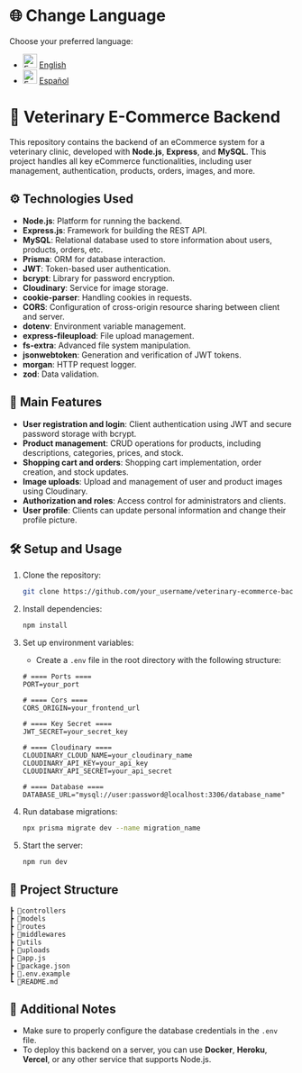 
# 🌐 Change Language

Choose your preferred language:

- <img src="https://upload.wikimedia.org/wikipedia/en/a/a4/Flag_of_the_United_States.svg" alt="English" width="25"/> [English](README.md)
- <img src="https://upload.wikimedia.org/wikipedia/commons/9/9a/Flag_of_Spain.svg" alt="Español" width="25"/> [Español](README_ES.md)

# 🛒 Veterinary E-Commerce Backend

This repository contains the backend of an eCommerce system for a veterinary clinic, developed with **Node.js**, **Express**, and **MySQL**. This project handles all key eCommerce functionalities, including user management, authentication, products, orders, images, and more.

## ⚙️ Technologies Used

- **Node.js**: Platform for running the backend.
- **Express.js**: Framework for building the REST API.
- **MySQL**: Relational database used to store information about users, products, orders, etc.
- **Prisma**: ORM for database interaction.
- **JWT**: Token-based user authentication.
- **bcrypt**: Library for password encryption.
- **Cloudinary**: Service for image storage.
- **cookie-parser**: Handling cookies in requests.
- **CORS**: Configuration of cross-origin resource sharing between client and server.
- **dotenv**: Environment variable management.
- **express-fileupload**: File upload management.
- **fs-extra**: Advanced file system manipulation.
- **jsonwebtoken**: Generation and verification of JWT tokens.
- **morgan**: HTTP request logger.
- **zod**: Data validation.

## 🚀 Main Features

- **User registration and login**: Client authentication using JWT and secure password storage with bcrypt.
- **Product management**: CRUD operations for products, including descriptions, categories, prices, and stock.
- **Shopping cart and orders**: Shopping cart implementation, order creation, and stock updates.
- **Image uploads**: Upload and management of user and product images using Cloudinary.
- **Authorization and roles**: Access control for administrators and clients.
- **User profile**: Clients can update personal information and change their profile picture.

## 🛠️ Setup and Usage

1. Clone the repository:

   ```bash
   git clone https://github.com/your_username/veterinary-ecommerce-backend.git
   ```

2. Install dependencies:

   ```bash
   npm install
   ```

3. Set up environment variables:

   - Create a `.env` file in the root directory with the following structure:

   ```plaintext
   # ==== Ports ====
   PORT=your_port

   # ==== Cors ====
   CORS_ORIGIN=your_frontend_url

   # ==== Key Secret ====
   JWT_SECRET=your_secret_key

   # ==== Cloudinary ====
   CLOUDINARY_CLOUD_NAME=your_cloudinary_name
   CLOUDINARY_API_KEY=your_api_key
   CLOUDINARY_API_SECRET=your_api_secret

   # ==== Database ====
   DATABASE_URL="mysql://user:password@localhost:3306/database_name"
   ```

4. Run database migrations:

   ```bash
   npx prisma migrate dev --name migration_name
   ```

5. Start the server:

   ```bash
   npm run dev
   ```

## 📂 Project Structure

```
┣ 📂controllers
┣ 📂models
┣ 📂routes
┣ 📂middlewares
┣ 📂utils
┣ 📂uploads
┣ 📜app.js
┣ 📜package.json
┣ 📜.env.example
┗ 📜README.md
```

## 📝 Additional Notes

- Make sure to properly configure the database credentials in the `.env` file.
- To deploy this backend on a server, you can use **Docker**, **Heroku**, **Vercel**, or any other service that supports Node.js.
